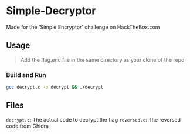 # Simple-Decryptor
Made for the 'Simple Encryptor' challenge on HackTheBox.com

## Usage

> Add the flag.enc file in the same directory as your clone of the repo

### Build and Run

```bash
gcc decrypt.c -o decrypt && ./decrypt
```

## Files

`decrypt.c`: The actual code to decrypt the flag
`reversed.c`: The reversed code from Ghidra
